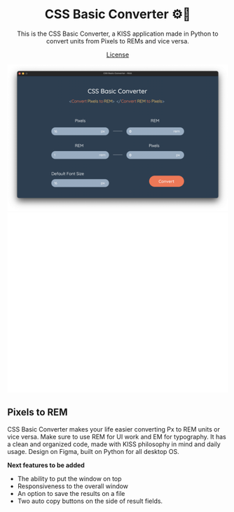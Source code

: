 <h1 align="center">CSS Basic Converter ⚙️🧠</h1>

<p align="center">
 This is the CSS Basic Converter, a KISS application made in Python to convert units from Pixels to REMs and vice versa.
</p>

<p align="center">
  <a href="https://github.com/DreamDevourer/css-px-rem-converter/blob/main/LICENSE">License</a>
</p>

<img src="https://github.com/DreamDevourer/css-px-rem-converter/blob/main/Images/softwareFinal.png?raw=true"></img>
<br>
<img src="https://raw.githubusercontent.com/DreamDevourer/css-px-rem-converter/81914b9b66ced1af26a99855d4665ab887ac41ab/Images/codeOrganization.svg"></img>
<br>
## Pixels to REM
CSS Basic Converter makes your life easier converting Px to REM units or vice versa. Make sure to use REM for UI work and EM for typography. It has a clean and organized code, made with KISS philosophy in mind and daily usage. Design on Figma, built on Python for all desktop OS.

**Next features to be added**
 
- The ability to put the window on top
- Responsiveness to the overall window
- An option to save the results on a file 
- Two auto copy buttons on the side of result fields.
